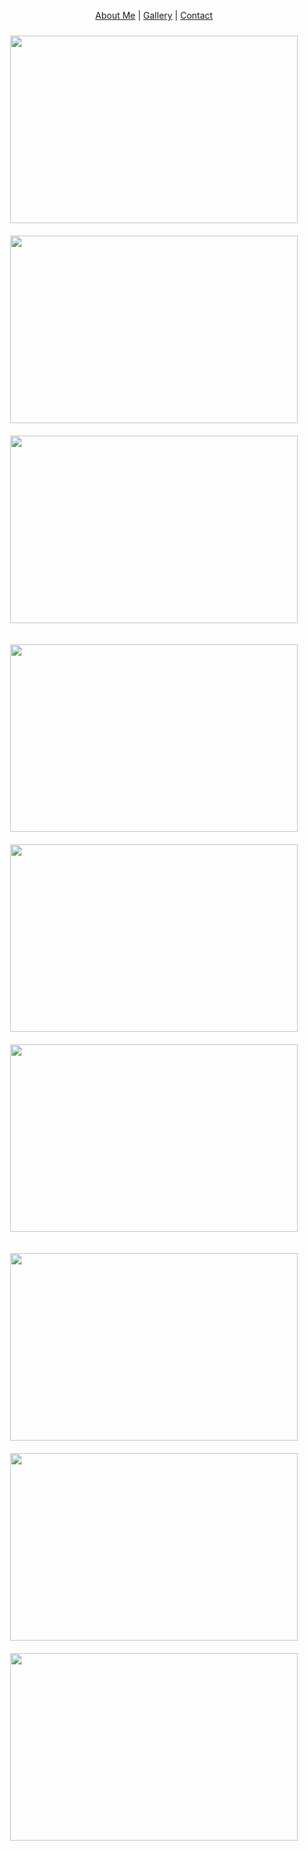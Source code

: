 <p align="center">
  <a href="#">About Me</a> |
  <a href="#">Gallery</a> |
  <a href="#">Contact</a>
</p>


<p align="center">
  <img style="padding: 10px" width="460" height="300" src="https://snmizeras.github.io/portfolio/04-nature_721703848.jpg">
  <img style="padding: 10px" width="460" height="300" src="https://snmizeras.github.io/portfolio/loveourplanet-4851331__340.webp"> 
  <img style="padding: 10px" width="460" height="300" src="https://snmizeras.github.io/portfolio/photo-1541963463532-d68292c34b19.jfif">
</p>

<p align="center">
  <img style="padding: 10px" width="460" height="300" src="https://snmizeras.github.io/portfolio/04-nature_721703848.jpg">
  <img style="padding: 10px" width="460" height="300" src="https://snmizeras.github.io/portfolio/loveourplanet-4851331__340.webp"> 
  <img style="padding: 10px" width="460" height="300" src="https://snmizeras.github.io/portfolio/photo-1541963463532-d68292c34b19.jfif">
</p>

<p align="center">
  <img style="padding: 10px" width="460" height="300" src="https://snmizeras.github.io/portfolio/04-nature_721703848.jpg">
  <img style="padding: 10px" width="460" height="300" src="https://snmizeras.github.io/portfolio/loveourplanet-4851331__340.webp"> 
  <img style="padding: 10px" width="460" height="300" src="https://snmizeras.github.io/portfolio/photo-1541963463532-d68292c34b19.jfif">
</p>
